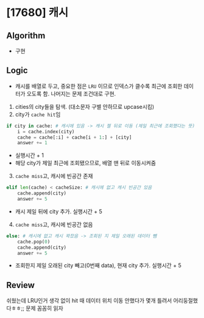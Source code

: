 # [17680] 캐시
## Algorithm
- 구현
## Logic
- 캐시를 배열로 두고, 중요한 점은 ```LRU``` 이므로 인덱스가 클수록 최근에 조회한 데이터가 오도록 함. 나머지는 문제 조건대로 구현.
1. cities의 city들을 탐색. (대소문자 구별 안하므로 upcase시킴)
2. city가 ```cache hit```임
```python
if city in cache: # 캐시에 있음 -> 캐시 젤 뒤로 이동 (제일 최근에 조회했다는 뜻)
    i = cache.index(city)
    cache = cache[:i] + cache[i + 1:] + [city]
    answer += 1
```
- 실행시간 + 1
- 해당 city가 제일 최근에 조회됐으므로, 배열 맨 뒤로 이동시켜줌
3. ```cache miss```고, 캐시에 빈공간 존재
```python
elif len(cache) < cacheSize: # 캐시에 없고 캐시 빈공간 있음
    cache.append(city)
    answer += 5
```
- 캐시 제일 뒤에 city 추가. 실행시간 + 5
4. ```cache miss```고, 캐시에 빈공간 없음
```python
else: # 캐시에 없고 캐시 꽉찼음 -> 조회된 지 제일 오래된 데이터 뺌
    cache.pop(0)
    cache.append(city)
    answer += 5
```
- 조회한지 제일 오래된 city 빼고(0번째 data), 현재 city 추가. 실행시간 + 5

## Review
쉬웠는데 LRU인거 생각 없이 hit 때 데이터 위치 이동 안했다가 몇개 틀려서 어리둥절했다ㅎㅎ;; 문제 꼼꼼히 읽자